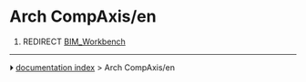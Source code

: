 # Arch CompAxis/en
1.  REDIRECT [BIM_Workbench](BIM_Workbench.md)



---
⏵ [documentation index](../README.md) > Arch CompAxis/en
